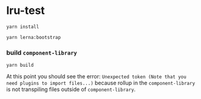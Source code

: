 # lru-test

`yarn install`

`yarn lerna:bootstrap`

### build `component-library`
`yarn build` 

At this point you should see the error: `Unexpected token (Note that you need plugins to import files...)` because rollup in the `component-library` is not transpiling files outside of `component-library`.
